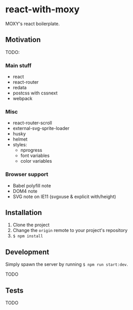 # react-with-moxy

MOXY's react boilerplate.

## Motivation

TODO:

### Main stuff

- react
- react-router
- redata
- postcss with cssnext
- webpack


### Misc

- react-router-scroll
- external-svg-sprite-loader
- husky
- helmet
- styles:
    - nprogress
    - font variables
    - color variables

### Browser support

- Babel polyfill note
- DOM4 note
- SVG note on IE11 (svgxuse & explicit with/height)


## Installation

1. Clone the project
2. Change the `origin` remote to your project's repository
3. `$ npm install`


## Development

Simply spawn the server by running `$ npm run start:dev`.

TODO

## Tests

TODO
